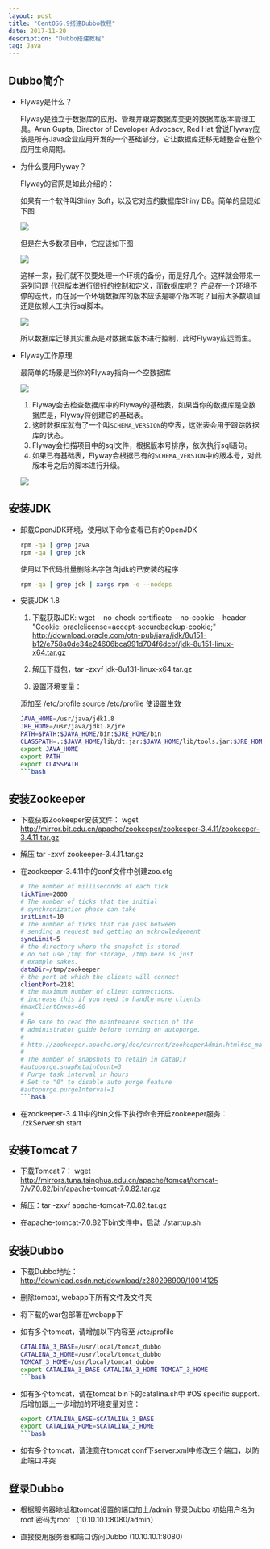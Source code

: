```yaml
---
layout: post
title: "CentOS6.9搭建Dubbo教程"
date: 2017-11-20
description: "Dubbo搭建教程"
tag: Java
---   
```

## Dubbo简介

- Flyway是什么？

	Flyway是独立于数据库的应用、管理并跟踪数据库变更的数据库版本管理工具。Arun Gupta, Director of Developer Advocacy, Red Hat 曾说Flyway应该是所有Java企业应用开发的一个基础部分，它让数据库迁移无缝整合在整个应用生命周期。

- 为什么要用Flyway？

	Flyway的官网是如此介绍的：
	
	如果有一个软件叫Shiny Soft，以及它对应的数据库Shiny DB。简单的呈现如下图  

	![](/blogImages/flywayshinny.jpg)

	但是在大多数项目中，它应该如下图
	
	![](/blogImages/flywaySchema.jpg)	

	这样一来，我们就不仅要处理一个环境的备份，而是好几个。这样就会带来一系列问题
	代码版本进行很好的控制和定义，而数据库呢？ 产品在一个环境不停的迭代，而在另一个环境数据库的版本应该是哪个版本呢？目前大多数项目还是依赖人工执行sql脚本。
	
	![](/blogImages/flywayshinnyDB.jpg)

	所以数据库迁移其实重点是对数据库版本进行控制，此时Flyway应运而生。

- Flyway工作原理

	最简单的场景是当你的Flyway指向一个空数据库
	
	![](/blogImages/EmptyDb.jpg)

	1. Flyway会去检查数据库中的Flyway的基础表，如果当你的数据库是空数据库是，Flyway将创建它的基础表。
	2. 这时数据库就有了一个叫`SCHEMA_VERSION`的空表，这张表会用于跟踪数据库的状态。
	3. Flyway会扫描项目中的sql文件，根据版本号排序，依次执行sql语句。
	4. 如果已有基础表，Flyway会根据已有的`SCHEMA_VERSION`中的版本号，对此版本号之后的脚本进行升级。

	![](/blogImages/Migration-1-2.jpg)

## 安装JDK

- 卸载OpenJDK环境，使用以下命令查看已有的OpenJDK

	```bash
	rpm -qa | grep java    
	rpm -qa | grep jdk   
	```

	使用以下代码批量删除名字包含jdk的已安装的程序
	```bash
	rpm -qa | grep jdk | xargs rpm -e --nodeps   
	```

 - 安装JDK 1.8
	 1. 下载获取JDK: wget --no-check-certificate --no-cookie --header "Cookie: oraclelicense=accept-securebackup-cookie;" http://download.oracle.com/otn-pub/java/jdk/8u151-b12/e758a0de34e24606bca991d704f6dcbf/jdk-8u151-linux-x64.tar.gz

	 2. 解压下载包，tar -zxvf jdk-8u131-linux-x64.tar.gz

	 3. 设置环境变量：

	 添加至 /etc/profile 
	 source /etc/profile 使设置生效  

	```bash 
	JAVA_HOME=/usr/java/jdk1.8
	JRE_HOME=/usr/java/jdk1.8/jre  
	PATH=$PATH:$JAVA_HOME/bin:$JRE_HOME/bin  
	CLASSPATH=.:$JAVA_HOME/lib/dt.jar:$JAVA_HOME/lib/tools.jar:$JRE_HOME/lib  
	export JAVA_HOME  
	export PATH  
	export CLASSPATH
	```bash	

## 安装Zookeeper

- 下载获取Zookeeper安装文件： wget http://mirror.bit.edu.cn/apache/zookeeper/zookeeper-3.4.11/zookeeper-3.4.11.tar.gz

- 解压 tar -zxvf zookeeper-3.4.11.tar.gz

- 在zookeeper-3.4.11中的conf文件中创建zoo.cfg

	```bash
	# The number of milliseconds of each tick
	tickTime=2000
	# The number of ticks that the initial
	# synchronization phase can take
	initLimit=10
	# The number of ticks that can pass between
	# sending a request and getting an acknowledgement
	syncLimit=5
	# the directory where the snapshot is stored.
	# do not use /tmp for storage, /tmp here is just
	# example sakes.
	dataDir=/tmp/zookeeper
	# the port at which the clients will connect
	clientPort=2181
	# the maximum number of client connections.
	# increase this if you need to handle more clients
	#maxClientCnxns=60
	#
	# Be sure to read the maintenance section of the
	# administrator guide before turning on autopurge.
	#
	# http://zookeeper.apache.org/doc/current/zookeeperAdmin.html#sc_maintenance
	#
	# The number of snapshots to retain in dataDir
	#autopurge.snapRetainCount=3
	# Purge task interval in hours
	# Set to "0" to disable auto purge feature
	#autopurge.purgeInterval=1
	```bash

- 在zookeeper-3.4.11中的bin文件下执行命令开启zookeeper服务： ./zkServer.sh start 

## 安装Tomcat 7

- 下载Tomcat 7： wget http://mirrors.tuna.tsinghua.edu.cn/apache/tomcat/tomcat-7/v7.0.82/bin/apache-tomcat-7.0.82.tar.gz

- 解压：tar -zxvf apache-tomcat-7.0.82.tar.gz

- 在apache-tomcat-7.0.82下bin文件中，启动 ./startup.sh

## 安装Dubbo

- 下载Dubbo地址：http://download.csdn.net/download/z280298909/10014125

- 删除tomcat, webapp下所有文件及文件夹

- 将下载的war包部署在webapp下

- 如有多个tomcat，请增加以下内容至 /etc/profile

	```bash
	CATALINA_3_BASE=/usr/local/tomcat_dubbo
	CATALINA_3_HOME=/usr/local/tomcat_dubbo
	TOMCAT_3_HOME=/usr/local/tomcat_dubbo
	export CATALINA_3_BASE CATALINA_3_HOME TOMCAT_3_HOME
	```bash
- 如有多个tomcat，请在tomcat bin下的catalina.sh中 #OS specific support. 后增加跟上一步增加的环境变量对应：
	```bash
	export CATALINA_BASE=$CATALINA_3_BASE
	export CATALINA_HOME=$CATALINA_3_HOME
	```bash

- 如有多个tomcat，请注意在tomcat conf下server.xml中修改三个端口，以防止端口冲突

## 登录Dubbo

- 根据服务器地址和tomcat设置的端口加上/admin 登录Dubbo 初始用户名为root 密码为root （10.10.10.1:8080/admin）

- 直接使用服务器和端口访问Dubbo (10.10.10.1:8080)


 